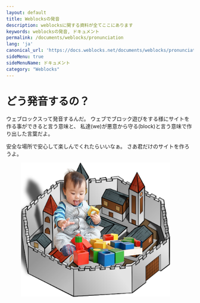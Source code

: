 ```yaml
---
layout: default
title: Weblocksの発音
description: weblocksに関する資料が全てここにあります
keywords: weblocksの発音, ドキュメント
permalink: /documents/weblocks/pronunciation
lang: 'ja'
canonical_url: 'https://docs.weblocks.net/documents/weblocks/pronunciation'
sideMenu: true
sideMenuName: ドキュメント
category: "Weblocks"
---
```

<div class="container-fluid">
  <div class="row">
    <div class="col">
      <h1>どう発音するの？</h1>
    </div>
  </div>
  <div class="row">
    <div class="col-12 col-md-6">
      <p>
        ウェブロックスって発音するんだ。
        ウェブでブロック遊びをする様にサイトを作る事ができると言う意味と、
        私達(we)が悪意から守る(block)と言う意味で作り出した言葉だよ。
      </p>
      <p>
        安全な場所で安心して楽しんでくれたらいいなぁ。
        さあ君だけのサイトを作ろうよ。
      </p>
    </div>
    <div class="col-12 col-md-6">
      <figure class="figure">
        <img src="/assets/images/documents/weblocks/baby_in_wall_city.png" class="figure-img img-fluid rounded m-0" alt="baby in wall city">
      </figure>
    </div>
  </div>
</div>
